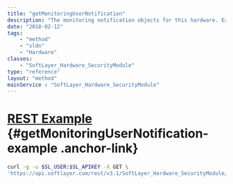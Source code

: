 ```yaml
---
title: "getMonitoringUserNotification"
description: "The monitoring notification objects for this hardware. Each object links this hardware instance to a user account that will be notified if monitoring on this hardware object fails"
date: "2018-02-12"
tags:
    - "method"
    - "sldn"
    - "Hardware"
classes:
    - "SoftLayer_Hardware_SecurityModule"
type: "reference"
layout: "method"
mainService : "SoftLayer_Hardware_SecurityModule"
---
```


# [REST Example](#getMonitoringUserNotification-example) <a href="/article/rest/"><i class="fas fa-question"></i></a> {#getMonitoringUserNotification-example .anchor-link} 
```bash
curl -g -u $SL_USER:$SL_APIKEY -X GET \
'https://api.softlayer.com/rest/v3.1/SoftLayer_Hardware_SecurityModule/{SoftLayer_Hardware_SecurityModuleID}/getMonitoringUserNotification'
```
